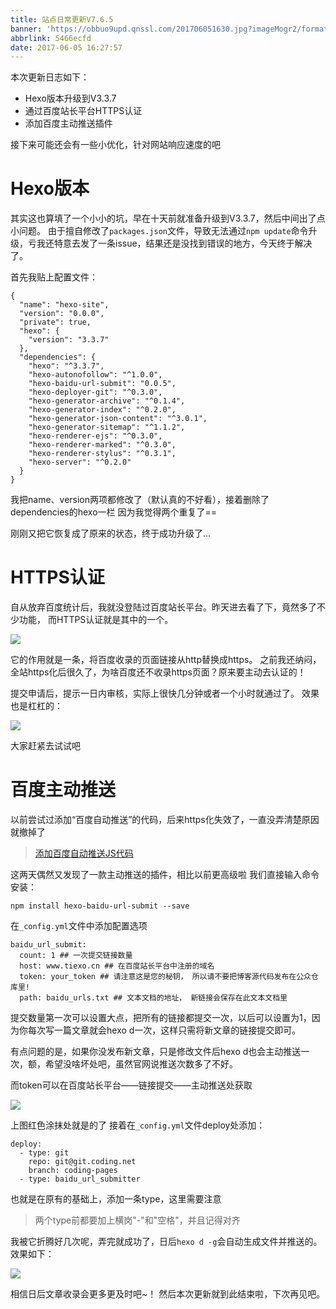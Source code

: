 ```yaml
---
title: 站点日常更新V7.6.5
banner: 'https://obbuo9upd.qnssl.com/201706051630.jpg?imageMogr2/format/webp'
abbrlink: 5466ecfd
date: 2017-06-05 16:27:57
---
```


本次更新日志如下：
- Hexo版本升级到V3.3.7
- 通过百度站长平台HTTPS认证
- 添加百度主动推送插件

接下来可能还会有一些小优化，针对网站响应速度的吧
<!--more-->

# Hexo版本

其实这也算填了一个小小的坑，早在十天前就准备升级到V3.3.7，然后中间出了点小问题。
由于擅自修改了`packages.json`文件，导致无法通过`npm update`命令升级，亏我还特意去发了一条issue，结果还是没找到错误的地方，今天终于解决了。

首先我贴上配置文件：

```
{
  "name": "hexo-site",
  "version": "0.0.0",
  "private": true,
  "hexo": {
    "version": "3.3.7"
  },
  "dependencies": {
    "hexo": "^3.3.7",
    "hexo-autonofollow": "^1.0.0",
    "hexo-baidu-url-submit": "0.0.5",
    "hexo-deployer-git": "^0.3.0",
    "hexo-generator-archive": "^0.1.4",
    "hexo-generator-index": "^0.2.0",
    "hexo-generator-json-content": "^3.0.1",
    "hexo-generator-sitemap": "^1.1.2",
    "hexo-renderer-ejs": "^0.3.0",
    "hexo-renderer-marked": "^0.3.0",
    "hexo-renderer-stylus": "^0.3.1",
    "hexo-server": "^0.2.0"
  }
}
```

我把name、version两项都修改了（默认真的不好看），接着删除了dependencies的hexo一栏
因为我觉得两个重复了==

刚刚又把它恢复成了原来的状态，终于成功升级了...

# HTTPS认证

自从放弃百度统计后，我就没登陆过百度站长平台。昨天进去看了下，竟然多了不少功能，
而HTTPS认证就是其中的一个。

![](https://obbuo9upd.qnssl.com/201706051559.PNG?imageMogr2/format/webp)

它的作用就是一条，将百度收录的页面链接从http替换成https。
之前我还纳闷，全站https化后很久了，为啥百度还不收录https页面？原来要主动去认证的！

提交申请后，提示一日内审核，实际上很快几分钟或者一个小时就通过了。
效果也是杠杠的：

![](https://obbuo9upd.qnssl.com/20170605104.PNG?imageMogr2/format/webp)

大家赶紧去试试吧

# 百度主动推送

以前尝试过添加“百度自动推送”的代码，后来https化失效了，一直没弄清楚原因就撤掉了

> [添加百度自动推送JS代码](https://www.tiexo.cn/baidu-auto-push/)

这两天偶然又发现了一款主动推送的插件，相比以前更高级啦
我们直接输入命令安装：

```
npm install hexo-baidu-url-submit --save
```
在`_config.yml`文件中添加配置选项

```
baidu_url_submit:
  count: 1 ## 一次提交链接数量
  host: www.tiexo.cn ## 在百度站长平台中注册的域名
  token: your_token ## 请注意这是您的秘钥， 所以请不要把博客源代码发布在公众仓库里!
  path: baidu_urls.txt ## 文本文档的地址， 新链接会保存在此文本文档里
```

提交数量第一次可以设置大点，把所有的链接都提交一次，以后可以设置为1，因为你每次写一篇文章就会hexo d一次，这样只需将新文章的链接提交即可。

有点问题的是，如果你没发布新文章，只是修改文件后hexo d也会主动推送一次，额，希望没啥坏处吧，虽然官网说推送次数多了不好。

而token可以在百度站长平台——链接提交——主动推送处获取

![](https://obbuo9upd.qnssl.com/201706051616.PNG?imageMogr2/format/webp)

上图红色涂抹处就是的了
接着在`_config.yml`文件deploy处添加：

```
deploy:
  - type: git
    repo: git@git.coding.net
    branch: coding-pages
  - type: baidu_url_submitter
```
也就是在原有的基础上，添加一条type，这里需要注意

> 两个type前都要加上横岗"-"和"空格"，并且记得对齐

我被它折腾好几次呢，弄完就成功了，日后`hexo d -g`会自动生成文件并推送的。
效果如下：

![](https://obbuo9upd.qnssl.com/201706051625.PNG?imageMogr2/format/webp)

相信日后文章收录会更多更及时吧~！
然后本次更新就到此结束啦，下次再见吧。




